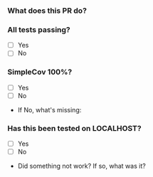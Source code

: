 ### What does this PR do?


### All tests passing?
- [ ] Yes
- [ ] No

### SimpleCov 100%?
- [ ] Yes
- [ ] No
- If No, what's missing:

### Has this been tested on LOCALHOST?
- [ ] Yes
- [ ] No
- Did something not work? If so, what was it?
